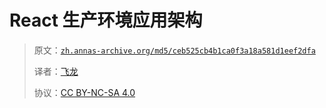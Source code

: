 # React 生产环境应用架构

> 原文：[`zh.annas-archive.org/md5/ceb525cb4b1ca0f3a18a581d1eef2dfa`](https://zh.annas-archive.org/md5/ceb525cb4b1ca0f3a18a581d1eef2dfa)
> 
> 译者：[飞龙](https://github.com/wizardforcel)
> 
> 协议：[CC BY-NC-SA 4.0](http://creativecommons.org/licenses/by-nc-sa/4.0/)
